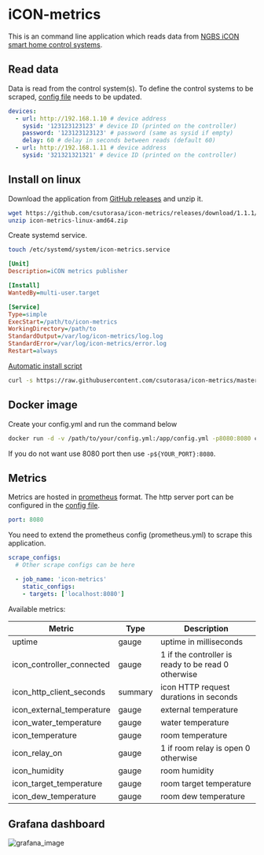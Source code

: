 # iCON-metrics

This is an command line application which reads data from [NGBS iCON smart home control systems](https://www.ngbsh.hu/en/icon.html).

## Read data

Data is read from the control system(s).
To define the control systems to be scraped, [config file](config.yml) needs to be updated.

```yaml
devices:
  - url: http://192.168.1.10 # device address
    sysid: '123123123123' # device ID (printed on the controller)
    password: '123123123123' # password (same as sysid if empty)
    delay: 60 # delay in seconds between reads (default 60)
  - url: http://192.168.1.11 # device address
    sysid: '321321321321' # device ID (printed on the controller)
```

## Install on linux

Download the application from [GitHub releases](https://github.com/csutorasa/icon-metrics/releases) and unzip it.

```bash
wget https://github.com/csutorasa/icon-metrics/releases/download/1.1.1/icon-metrics-linux-amd64.zip
unzip icon-metrics-linux-amd64.zip
```

Create systemd service.

```bash
touch /etc/systemd/system/icon-metrics.service
```

```ini
[Unit]
Description=iCON metrics publisher

[Install]
WantedBy=multi-user.target

[Service]
Type=simple
ExecStart=/path/to/icon-metrics
WorkingDirectory=/path/to
StandardOutput=/var/log/icon-metrics/log.log
StandardError=/var/log/icon-metrics/error.log
Restart=always
```

[Automatic install script](linux_installer.sh)

```bash
curl -s https://raw.githubusercontent.com/csutorasa/icon-metrics/master/linux_installer.sh | sudo bash -s amd64
```

## Docker image

Create your config.yml and run the command below

```bash
docker run -d -v /path/to/your/config.yml:/app/config.yml -p8080:8080 csutorasa/icon-metrics:latest
```

If you do not want use 8080 port then use `-p${YOUR_PORT}:8080`.

## Metrics

Metrics are hosted in [prometheus](https://prometheus.io/) format.
The http server port can be configured in the [config file](config.yml).

```yaml
port: 8080
```

You need to extend the prometheus config (prometheus.yml) to scrape this application.

```yaml
scrape_configs:
  # Other scrape configs can be here

  - job_name: 'icon-metrics'
    static_configs:
    - targets: ['localhost:8080']
```

Available metrics:

| Metric                    | Type    | Description                                         |
| ------------------------- | ------- | --------------------------------------------------- |
| uptime                    | gauge   | uptime in milliseconds                              |
| icon_controller_connected | gauge   | 1 if the controller is ready to be read 0 otherwise |
| icon_http_client_seconds  | summary | icon HTTP request durations in seconds              |
| icon_external_temperature | gauge   | external temperature                                |
| icon_water_temperature    | gauge   | water temperature                                   |
| icon_temperature          | gauge   | room temperature                                    |
| icon_relay_on             | gauge   | 1 if room relay is open 0 otherwise                 |
| icon_humidity             | gauge   | room humidity                                       |
| icon_target_temperature   | gauge   | room target temperature                             |
| icon_dew_temperature      | gauge   | room dew temperature                                |

## Grafana dashboard

![grafana_image](https://user-images.githubusercontent.com/6968192/112884441-ce609c00-90cf-11eb-86e5-9dce7dab8e2a.png)

